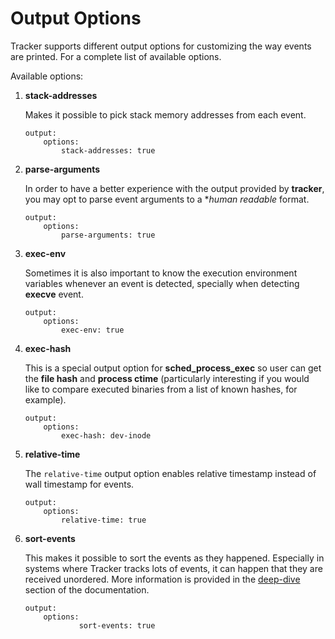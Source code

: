 # Output Options

Tracker supports different output options for customizing the way events are printed. For a complete list of available options.

Available options:

1. **stack-addresses**  

    Makes it possible to pick stack memory addresses from each event.

    ```
    output:
        options:
            stack-addresses: true
    ```

2. **parse-arguments**

    In order to have a better experience with the output provided by
    **tracker**, you may opt to parse event arguments to a **human
    *readable** format.

    ```
    output:
        options:
            parse-arguments: true
    ```

3. **exec-env**

    Sometimes it is also important to know the execution environment variables
    whenever an event is detected, specially when detecting **execve** event.

    ```
    output:
        options:
            exec-env: true

    ```

4. **exec-hash**

    This is a special output option for **sched_process_exec** so user can get
    the **file hash** and **process ctime** (particularly interesting if you
    would like to compare executed binaries from a list of known hashes, for
    example).

    ```
    output:
        options:
            exec-hash: dev-inode
    ```

5. **relative-time**

    The `relative-time` output option enables relative timestamp instead of wall timestamp for events.

    ```
    output:
        options:
            relative-time: true
    ```

6. **sort-events**

    This makes it possible to sort the events as they happened. Especially in systems where Tracker tracks lots of events, it can happen that they are received unordered. More information is provided in the [deep-dive](../deep-dive/ordering-events.md) section of the documentation.

    ```
    output:
        options:
                sort-events: true
    ```
